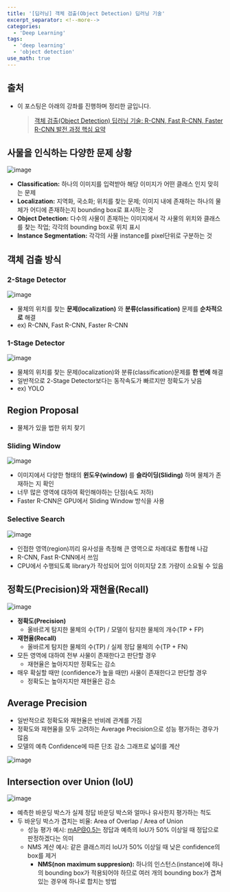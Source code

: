 ```yaml
---
title: '[딥러닝] 객체 검출(Object Detection) 딥러닝 기술'
excerpt_separator: <!--more-->
categories:
  - 'Deep Learning'
tags:
  - 'deep learning'
  - 'object detection'
use_math: true
---
```


## 출처

- 이 포스팅은 아래의 강좌를 진행하며 정리한 글입니다.
  > [객체 검출(Object Detection) 딥러닝 기술: R-CNN, Fast R-CNN, Faster R-CNN 발전 과정 핵심 요약](https://youtu.be/jqNCdjOB15s)

## 사물을 인식하는 다양한 문제 상황

![image](https://user-images.githubusercontent.com/59808674/173055532-ec517b8d-8555-401f-89fd-8c58aff3ddd4.png)

- **Classification:** 하나의 이미지를 입력받아 해당 이미지가 어떤 클래스 인지 맞히는 문제
- **Localization:** 지역화, 국소화; 위치를 찾는 문제; 이미지 내에 존재하는 하나의 물체가 어디에 존재하는지 bounding box로 표시하는 것
- **Object Detection:** 다수의 사물이 존재하는 이미지에서 각 사물의 위치와 클래스를 찾는 작업; 각각의 bounding box로 위치 표시
- **Instance Segmentation:** 각각의 사물 instance를 pixel단위로 구분하는 것

## 객체 검출 방식

### 2-Stage Detector

![image](https://user-images.githubusercontent.com/59808674/173055926-33daca27-6be7-49b9-8711-4ee74c1f1ec0.png)

- 물체의 위치를 찾는 **문제(localization)** 와 **분류(classification)** 문제를 **순차적으로** 해결
- ex) R-CNN, Fast R-CNN, Faster R-CNN

### 1-Stage Detector

![image](https://user-images.githubusercontent.com/59808674/173056006-eeca1bcc-80ae-4767-ba24-2cfde612aca8.png)

- 물체의 위치를 찾는 문제(localization)와 분류(classification)문제를 **한 번에** 해결
- 일반적으로 2-Stage Detector보다는 동작속도가 빠르지만 정확도가 낮음
- ex) YOLO

## Region Proposal

- 물체가 있을 법한 위치 찾기

### Sliding Window

![image](https://user-images.githubusercontent.com/59808674/173056495-69d975a0-8734-4548-a8e1-b0b2602df148.png)

- 이미지에서 다양한 형태의 **윈도우(window)** 를 **슬라이딩(Sliding)** 하며 물체가 존재하는 지 확인
- 너무 많은 영역에 대하여 확인해야하는 단점(속도 저하)
- Faster R-CNN은 GPU에서 Sliding Window 방식을 사용

### Selective Search

![image](https://user-images.githubusercontent.com/59808674/173056663-8e0df5b8-fc29-4c6b-bc75-89a36f43059b.png)

- 인접한 영역(region)끼리 유사성을 측정해 큰 영역으로 차례대로 통합해 나감
- R-CNN, Fast R-CNN에서 쓰임
- CPU에서 수행되도록 library가 작성되어 있어 이미지당 2초 가량이 소요될 수 있음

## 정확도(Precision)와 재현율(Recall)

![image](https://user-images.githubusercontent.com/59808674/173056832-5fd0dc62-5d55-4880-ad4b-07282a1cd9f8.png)

- **정확도(Precision)**
  - 올바르게 탐지한 물체의 수(TP) / 모델이 탐지한 물체의 개수(TP + FP)
- **재현율(Recall)**
  - 올바르게 탐지한 물체의 수(TP) / 실제 정답 물체의 수(TP + FN)
- 모든 영역에 대하여 전부 사물이 존재한다고 판단할 경우
  - 재현율은 높아지지만 정확도는 감소
- 매우 확실할 때만 (confidence가 높을 때만) 사물이 존재한다고 판단할 경우
  - 정확도는 높아지지만 재현율은 감소

## Average Precision

- 일반적으로 정확도와 재현율은 반비례 관계를 가짐
- 정확도와 재현율을 모두 고려하는 Average Precision으로 성능 평가하는 경우가 많음
- 모델의 예측 Confidence에 따른 단조 감소 그래프로 넓이를 계산

![image](https://user-images.githubusercontent.com/59808674/173058532-370bbba9-3155-4f39-8834-b5bcfd859c4d.png)

## Intersection over Union (IoU)

![image](https://user-images.githubusercontent.com/59808674/173058614-1e4581b5-0807-492b-a2d1-8d7697a57600.png)

- 예측한 바운딩 박스가 실제 정답 바운딩 박스와 얼마나 유사한지 평가하는 척도
- 두 바운딩 박스가 겹치는 비율: Area of Overlap / Area of Union
  - 성능 평가 예시: mAP@0.5는 정답과 예측의 IoU가 50% 이상일 때 정답으로 판정하겠다는 의미
  - NMS 계산 예시: 같은 클래스끼리 IoU가 50% 이상일 때 낮은 confidence의 box를 제거
    - **NMS(non maximum suppresion):** 하나의 인스턴스(instance)에 하나의 bounding box가 적용되어야 하므로 여러 개의 bounding box가 겹쳐있는 경우에 하나로 합치는 방법
